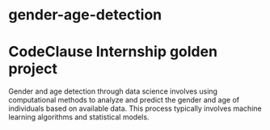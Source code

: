 # gender-age-detection
# CodeClause Internship golden project

Gender and age detection through data science involves using computational methods to analyze and predict the gender and age of individuals based on available data. This process typically involves machine learning algorithms and statistical models.
